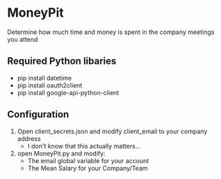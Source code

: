 # MoneyPit
Determine how much time and money is spent in the company meetings you attend
## Required Python libaries
- pip install datetime 
- pip install oauth2client 
- pip install google-api-python-client
## Configuration
1. Open client_secrets.json and modify client_email to your company address
   - I don't know that this actually matters...
2. open MoneyPit.py and modify:
   - The email global variable for your account
   - The Mean Salary for your Company/Team
